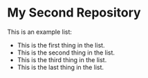 # My Second Repository

This is an example list:
* This is the first thing in the list.
* This is the second thing in the list.
* This is the third thing in the list.
* This is the last thing in the list.